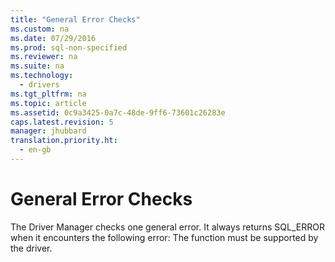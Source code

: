 ```yaml
---
title: "General Error Checks"
ms.custom: na
ms.date: 07/29/2016
ms.prod: sql-non-specified
ms.reviewer: na
ms.suite: na
ms.technology: 
  - drivers
ms.tgt_pltfrm: na
ms.topic: article
ms.assetid: 0c9a3425-0a7c-48de-9ff6-73601c26283e
caps.latest.revision: 5
manager: jhubbard
translation.priority.ht: 
  - en-gb
---
```

# General Error Checks
The Driver Manager checks one general error. It always returns SQL_ERROR when it encounters the following error: The function must be supported by the driver.